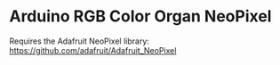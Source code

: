 Arduino RGB Color Organ NeoPixel
================================

Requires the Adafruit NeoPixel library: https://github.com/adafruit/Adafruit_NeoPixel
